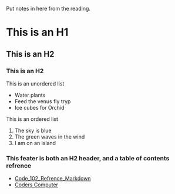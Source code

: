 Put notes in here from the reading. 

# This is an H1

## This is an H2

### This is an H2 

This is an unordered list
- Water plants
- Feed the venus fly tryp
- Ice cubes for Orchid

This is an ordered list
1. The sky is blue
2. The green waves in the wind
3. I am on an island

### This feater is both an H2 header, and a table of contents refrence
- [Code_102_Refrence_Markdown](class102.md)
- [Coders Computer](coderscomputer.md)
